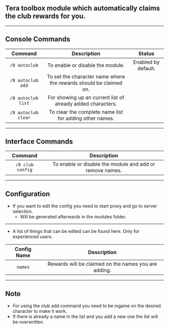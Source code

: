 ## Tera toolbox module which automatically claims the club rewards for you.

---

## Console Commands
| Command | Description | Status |
 :---: | :---: | :---: |
| `/8 autoclub` | To enable or disable the module. | Enabled by default. |
| `/8 autoclub add` | To set the character name where the rewards should be claimed on. |  |
| `/8 autoclub list` | For showing up an current list of already added characters. |  |
| `/8 autoclub clear` | To clear the complete name list for adding other names. |  |


---

## Interface Commands
| Command | Description |
 :---: | :---: |
| `/8 club config` | To enable or disable the module and add or remove names. |  |

---

## Configuration
- If you want to edit the config you need to start proxy and go to server selection.
    - Will be generated afterwards in the modules folder.

---

- A list of things that can be edited can be found here. Only for experienced users.

| Config Name | Description |
 :---: | :---: |
| `names` | Rewards will be claimed on the names you are adding. |  |

---

## Note
- For using the club add command you need to be ingame on the desired character to make it work.
- If there is already a name in the list and you add a new one the list will be overwritten.